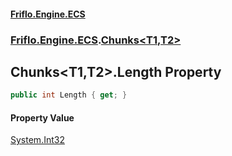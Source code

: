 #### [Friflo.Engine.ECS](index.md 'index')
### [Friflo.Engine.ECS](Friflo.Engine.ECS.md 'Friflo.Engine.ECS').[Chunks&lt;T1,T2&gt;](Chunks_T1,T2_.md 'Friflo.Engine.ECS.Chunks<T1,T2>')

## Chunks<T1,T2>.Length Property

```csharp
public int Length { get; }
```

#### Property Value
[System.Int32](https://docs.microsoft.com/en-us/dotnet/api/System.Int32 'System.Int32')